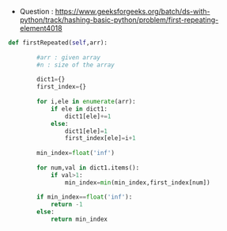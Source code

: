 - Question : https://www.geeksforgeeks.org/batch/ds-with-python/track/hashing-basic-python/problem/first-repeating-element4018

```python
def firstRepeated(self,arr):
        
        #arr : given array
        #n : size of the array
        
        dict1={}
        first_index={}
        
        for i,ele in enumerate(arr):
            if ele in dict1:
                dict1[ele]+=1
            else:
                dict1[ele]=1
                first_index[ele]=i+1
                
        min_index=float('inf')
        
        for num,val in dict1.items():
            if val>1:
                min_index=min(min_index,first_index[num])
                
        if min_index==float('inf'):
            return -1
        else:
            return min_index
```
